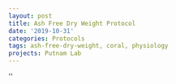 ```yaml
---
layout: post
title: Ash Free Dry Weight Protocol
date: '2019-10-31'
categories: Protocols
tags: ash-free-dry-weight, coral, physiology
projects: Putnam Lab
---
```



''



